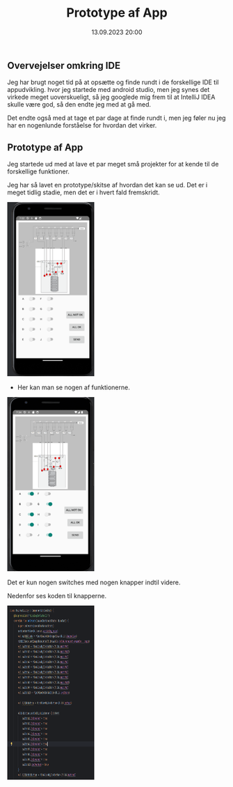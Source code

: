 ﻿---
title: Prototype af App
date: 13.09.2023 20:00
categories: [Projekt]
tags: [nolek,projekt,appudvikling,prototype]
---
## Overvejelser omkring IDE

Jeg har brugt noget tid på at opsætte og finde rundt i de forskellige IDE til appudvikling. hvor jeg startede med android studio,
men jeg synes det virkede meget uoverskueligt, så jeg googlede mig frem til at IntelliJ IDEA skulle være god, så den endte jeg med at gå med.

Det endte også med at tage et par dage at finde rundt i, men jeg føler nu jeg har en nogenlunde forståelse for hvordan det virker.

## Prototype af App

Jeg startede ud med at lave et par meget små projekter for at kende til de forskellige funktioner.

Jeg har så lavet en prototype/skitse af hvordan det kan se ud. Det er i meget tidlig stadie, men det er i hvert fald fremskridt.


<div style="text-align: left">
  <img src="/assets/images/Prototype.png" alt="Something went wrong loading the image." width="200" height="400"/>
</div>

- Her kan man se nogen af funktionerne.

<div style="text-align: left">
  <img src="/assets/images/Prototype med funktioner.png" alt="Something went wrong loading the image." width="200" height="400"/>
</div>

Det er kun nogen switches med nogen knapper indtil videre.

Nedenfor ses koden til knapperne.

<div style="text-align: left">
  <img src="/assets/images/Kode til knap funktioner.png" alt="Something went wrong loading the image." width="200" height="400"/>
</div>
